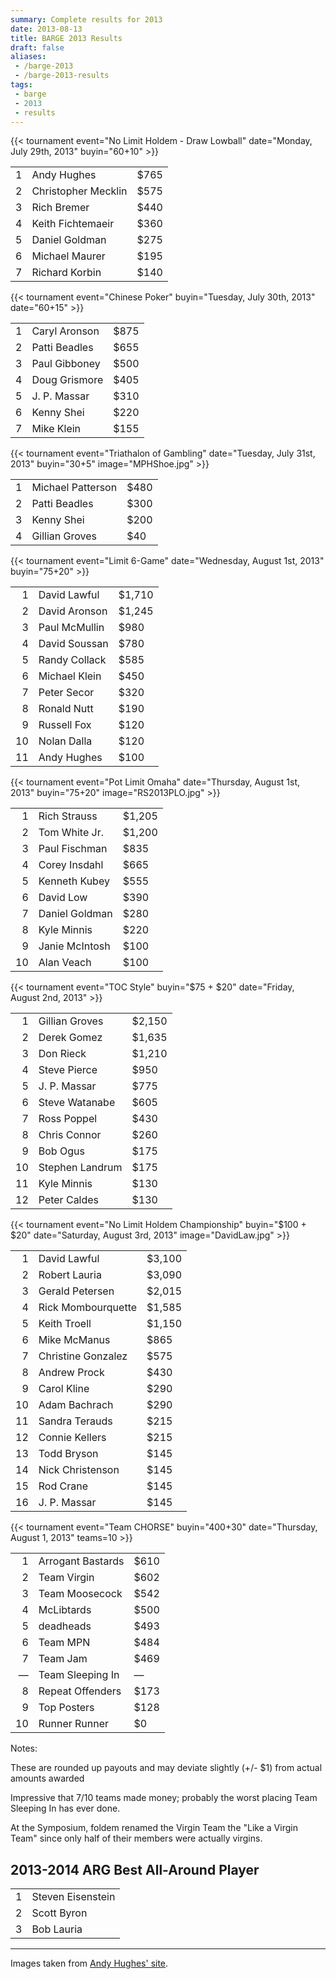 ```yaml
---
summary: Complete results for 2013
date: 2013-08-13
title: BARGE 2013 Results
draft: false
aliases:
 - /barge-2013
 - /barge-2013-results
tags:
 - barge
 - 2013
 - results
---
```


{{< tournament
    event="No Limit Holdem - Draw Lowball"
    date="Monday, July 29th, 2013"
    buyin="$60+$10"   >}}

|   |                     |      |
|--:|---------------------|------|
| 1 | Andy Hughes         | $765 |
| 2 | Christopher Mecklin | $575 |
| 3 | Rich Bremer         | $440 |
| 4 | Keith Fichtemaeir   | $360 |
| 5 | Daniel Goldman      | $275 |
| 6 | Michael Maurer      | $195 |
| 7 | Richard Korbin      | $140 |

{{< tournament
    event="Chinese Poker"
    buyin="Tuesday, July 30th, 2013"
    date="$60+$15"   >}}

|   |               |      |
|--:|---------------|------|
| 1 | Caryl Aronson | $875 |
| 2 | Patti Beadles | $655 |
| 3 | Paul Gibboney | $500 |
| 4 | Doug Grismore | $405 |
| 5 | J. P. Massar  | $310 |
| 6 | Kenny Shei    | $220 |
| 7 | Mike Klein    | $155 |

{{< tournament
    event="Triathalon of Gambling"
    date="Tuesday, July 31st, 2013"
    buyin="$30+$5"
    image="MPHShoe.jpg" >}}

|   |                   |      |
|--:|-------------------|------|
| 1 | Michael Patterson | $480 |
| 2 | Patti Beadles     | $300 |
| 3 | Kenny Shei        | $200 |
| 4 | Gillian Groves    | $40  |

{{< tournament
    event="Limit 6-Game"
    date="Wednesday, August 1st, 2013"
    buyin="$75+$20"  >}}

|    |               |        |
|---:|---------------|--------|
|  1 | David Lawful  | $1,710 |
|  2 | David Aronson | $1,245 |
|  3 | Paul McMullin | $980   |
|  4 | David Soussan | $780   |
|  5 | Randy Collack | $585   |
|  6 | Michael Klein | $450   |
|  7 | Peter Secor   | $320   |
|  8 | Ronald Nutt   | $190   |
|  9 | Russell Fox   | $120   |
| 10 | Nolan Dalla   | $120   |
| 11 | Andy Hughes   | $100   |

{{< tournament
    event="Pot Limit Omaha"
    date="Thursday, August 1st, 2013"
    buyin="$75+$20" 
    image="RS2013PLO.jpg" >}}

|    |                |        |
|---:|----------------|--------|
|  1 | Rich Strauss   | $1,205 |
|  2 | Tom White Jr.  | $1,200 |
|  3 | Paul Fischman  | $835   |
|  4 | Corey Insdahl  | $665   |
|  5 | Kenneth Kubey  | $555   |
|  6 | David Low      | $390   |
|  7 | Daniel Goldman | $280   |
|  8 | Kyle Minnis    | $220   |
|  9 | Janie McIntosh | $100   |
| 10 | Alan Veach     | $100   |

{{< tournament
    event="TOC Style"
    buyin="$75 + $20"
    date="Friday, August 2nd, 2013" >}}

|    |                 |        |
|---:|-----------------|--------|
|  1 | Gillian Groves  | $2,150 |
|  2 | Derek Gomez     | $1,635 |
|  3 | Don Rieck       | $1,210 |
|  4 | Steve Pierce    | $950   |
|  5 | J. P. Massar    | $775   |
|  6 | Steve Watanabe  | $605   |
|  7 | Ross Poppel     | $430   |
|  8 | Chris Connor    | $260   |
|  9 | Bob Ogus        | $175   |
| 10 | Stephen Landrum | $175   |
| 11 | Kyle Minnis     | $130   |
| 12 | Peter Caldes    | $130   |

{{< tournament
    event="No Limit Holdem Championship"
    buyin="$100 + $20"
    date="Saturday, August 3rd, 2013" 
    image="DavidLaw.jpg" >}}

|    |                    |        |
|---:|--------------------|--------|
|  1 | David Lawful       | $3,100 |
|  2 | Robert Lauria      | $3,090 |
|  3 | Gerald Petersen    | $2,015 |
|  4 | Rick Mombourquette | $1,585 |
|  5 | Keith Troell       | $1,150 |
|  6 | Mike McManus       | $865   |
|  7 | Christine Gonzalez | $575   |
|  8 | Andrew Prock       | $430   |
|  9 | Carol Kline        | $290   |
| 10 | Adam Bachrach      | $290   |
| 11 | Sandra Terauds     | $215   |
| 12 | Connie Kellers     | $215   |
| 13 | Todd Bryson        | $145   |
| 14 | Nick Christenson   | $145   |
| 15 | Rod Crane          | $145   |
| 16 | J. P. Massar       | $145   |



{{< tournament
    event="Team CHORSE"
    buyin="$400+$30"
    date="Thursday, August 1, 2013"
    teams=10 >}}

|         |                   |         |
|--------:|-------------------|---------|
|       1 | Arrogant Bastards | $610    |
|       2 | Team Virgin       | $602    |
|       3 | Team Moosecock    | $542    |
|       4 | McLibtards        | $500    |
|       5 | deadheads         | $493    |
|       6 | Team MPN          | $484    |
|       7 | Team Jam          | $469    |
| &mdash; | Team Sleeping In  | &mdash; |
|       8 | Repeat Offenders  | $173    |
|       9 | Top Posters       | $128    |
|      10 | Runner Runner     | $0      |

Notes:

These are rounded up payouts and may deviate slightly (+/- $1)  from actual amounts awarded

Impressive that 7/10 teams made money; probably the worst placing Team Sleeping In has ever done.

At the Symposium, foldem renamed the Virgin Team the &quot;Like a Virgin
Team&quot; since only half of their members were actually virgins.
 
## 2013-2014 ARG Best All-Around Player

|   |                   |
|--:|-------------------|
| 1 | Steven Eisenstein |
| 2 | Scott Byron       |
| 3 | Bob Lauria        |

-------

Images taken from [Andy Hughes'
site](http://nevadacasinochips.com/BARGE13.htm).
